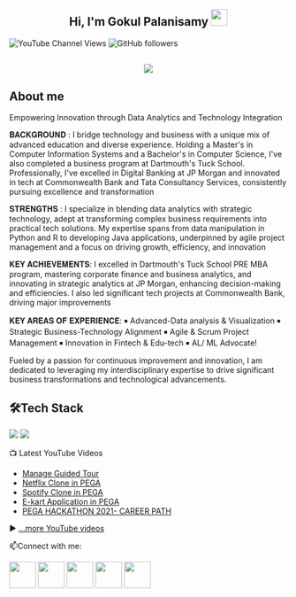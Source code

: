 <h2 align="center">Hi, I'm Gokul Palanisamy  <img src="https://user-images.githubusercontent.com/39955420/147578264-bae0526c-028a-49d2-8af8-d08bb4edbd2a.gif" height="30" width="30"></h2>
 

![YouTube Channel Views](https://img.shields.io/youtube/channel/views/UCp7MAhWks1xQaclOLx1Fg8Q?style=social) 
![GitHub followers](https://img.shields.io/github/followers/Gokul-06?style=social)

<h2 align="center"><img src="https://user-images.githubusercontent.com/55435648/147823566-9c3f90d4-7f2f-48e0-85f5-f718c00279d5.gif"></h2>

<h2>About me</h2>

Empowering Innovation through Data Analytics and Technology Integration 

𝐁𝐀𝐂𝐊𝐆𝐑𝐎𝐔𝐍𝐃 : I bridge technology and business with a unique mix of advanced education and diverse experience. Holding a Master's in Computer Information Systems and a Bachelor's in Computer Science, I've also completed a business program at Dartmouth's Tuck School. Professionally, I've excelled in Digital Banking at JP Morgan and innovated in tech at Commonwealth Bank and Tata Consultancy Services, consistently pursuing excellence and transformation

𝐒𝐓𝐑𝐄𝐍𝐆𝐓𝐇𝐒 : I specialize in blending data analytics with strategic technology, adept at transforming complex business requirements into practical tech solutions. My expertise spans from data manipulation in Python and R to developing Java applications, underpinned by agile project management and a focus on driving growth, efficiency, and innovation

𝐊𝐄𝐘 𝐀𝐂𝐇𝐈𝐄𝐕𝐄𝐌𝐄𝐍𝐓𝐒:
I excelled in Dartmouth's Tuck School PRE MBA program, mastering corporate finance and business analytics, and innovating in strategic analytics at JP Morgan, enhancing decision-making and efficiencies. I also led significant tech projects at Commonwealth Bank, driving major improvements

𝐊𝐄𝐘 𝐀𝐑𝐄𝐀𝐒 𝐎𝐅 𝐄𝐗𝐏𝐄𝐑𝐈𝐄𝐍𝐂𝐄: 
￭ Advanced-Data analysis & Visualization
￭ Strategic Business-Technology Alignment
￭ Agile & Scrum Project Management
￭ Innovation in Fintech & Edu-tech
￭ AL/ ML Advocate!


Fueled by a passion for continuous improvement and innovation, I am dedicated to leveraging my interdisciplinary expertise to drive significant business transformations and technological advancements.


<h2>🛠Tech Stack</h2>





[![](https://raw.githubusercontent.com/rishikagupta2468/rishikagupta2468/main/profile-summary-card-output/monokai/1-repos-per-language.svg)](https://github.com/vn7n24fzkq/github-profile-summary-cards) [![](https://raw.githubusercontent.com/rishikagupta2468/rishikagupta2468/main/profile-summary-card-output/monokai/2-most-commit-language.svg)](https://github.com/vn7n24fzkq/github-profile-summary-cards)


📺 Latest YouTube Videos

<!-- YOUTUBE-VIDEOS-LIST:START -->
- [Manage Guided Tour](https://www.youtube.com/watch?v=AuRSAEEp9DI)
- [Netflix Clone in PEGA](https://www.youtube.com/watch?v=9kfGVxKLpKw)
- [Spotify Clone in PEGA](https://www.youtube.com/watch?v=SdqNg-qXgcw)
- [E-kart Application in PEGA ](https://www.youtube.com/watch?v=mQpyfs2WijI)
- [PEGA HACKATHON 2021- CAREER PATH](https://www.youtube.com/watch?v=QVZ53iUfBh4)
<!-- YOUTUBE-VIDEOS-LIST:END -->


▶ [...more YouTube videos](https://www.youtube.com/channel/UCp7MAhWks1xQaclOLx1Fg8Q/videos)




📫Connect with me:


[<img src="https://user-images.githubusercontent.com/39955420/147572655-e5feabb1-2a36-467c-9906-1fc66d606b41.png" height="48" width="48">](https://www.linkedin.com/in/gokulp/) 
[<img src="https://user-images.githubusercontent.com/39955420/147572505-a0f98499-2d13-4149-a68a-a66f7ebe0e23.png" height="48" width="48">](https://twitter.com/beinggokulajith) 
[<img src="https://user-images.githubusercontent.com/39955420/147572399-e0dbf2e9-ea53-4341-8bb7-013f37a5d4ff.png" height="48" width="48">](https://www.youtube.com/channel/UCp7MAhWks1xQaclOLx1Fg8Q/videos) 
[<img src="https://user-images.githubusercontent.com/39955420/147611479-36ad6cd0-3b53-4d46-8035-0bd940e01a57.png" height="48" width="48">](mailto:gokulajith80@gmail.com)
[<img src="https://user-images.githubusercontent.com/39955420/147572858-093e11d5-c974-43de-9795-f328d4cda097.png" height="48" width="48">](https://www.instagram.com/_gokulpalanisamy_/)


